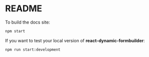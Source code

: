 # README

To build the docs site:

```sh
npm start
```

If you want to test your local version of **react-dynamic-formbuilder**:

```sh
npm run start:development
```